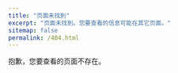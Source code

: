 ```yaml
---
title: "页面未找到"
excerpt: "页面未找到。您要查看的信息可能在其它页面。"
sitemap: false
permalink: /404.html
---
```


抱歉，您要查看的页面不存在。
